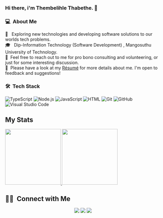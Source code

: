 ### Hi there, i'm Thembelihle Thabethe. 👋

### 💻 &nbsp;About Me 

 🤔 &nbsp; Exploring new technologies and developing software solutions to our worlds tech problems.\
 🎓 &nbsp; Dip-Information Technology (Software Development) , Mangosuthu University of Technology.\
 💬 &nbsp;Feel free to reach out to me for pro bono consulting and volunteering, or just for some interesting discussion.\
 📄 &nbsp;Please have a look at my [Résumé](https://thembelihlethabethe.github.io) for more details about me. I'm open to feedback and suggestions!


### 🛠 &nbsp;Tech Stack

  ![TypeScript](https://img.shields.io/badge/-TypeScript-333333?style=flat&logo=typescript)
  ![Node.js](https://img.shields.io/badge/-Node.js-333333?style=flat&logo=node.js)
  ![JavaScript](https://img.shields.io/badge/-JavaScript-333333?style=flat&logo=javascript)
  ![HTML](https://img.shields.io/badge/-HTML-333333?style=flat&logo=HTML5)
  ![Git](https://img.shields.io/badge/-Git-333333?style=flat&logo=git)
  ![GitHub](https://img.shields.io/badge/-GitHub-333333?style=flat&logo=github)
  ![Visual Studio Code](https://img.shields.io/badge/-Visual%20Studio%20Code-333333?style=flat&logo=visual-studio-code&logoColor=007ACC)


## My Stats
<p>
<a href="https://github.com/thembelihlethabethe">
  <img height="180em" src="https://github-readme-stats.vercel.app/api?username=thembelihlethabethe&show_icons=true&theme=radical&count_private=true" />
  <img height="180em" src="https://github-readme-stats-eight-theta.vercel.app/api/top-langs/?username=thembelihlethabethe&theme=radical&layout=compact" />
</a>
</p>


##  🤝🏻 &nbsp;Connect with Me

<p align="center">
<a href="https://www.linkedin.com/in/thembelihle-thabethe-b646a2162"><img src="https://img.shields.io/badge/-Thembelihle%20Thabethe-0077B5?style=flat&logo=Linkedin&logoColor=white"/></a>
<a href="https://www.instagram.com/nana_elihle/"><img src="https://img.shields.io/badge/-%40nana_elihle-E4405F?style=flat&logo=Instagram&logoColor=white"/></a>
<a href="https://www.facebook.com/thembelihle.nzama"><img src="https://img.shields.io/badge/-%40thembelihle.nzama-blue?style=flat&logo=Facebook&logoColor=white"/></a>

<!--
**cdthomp1/cdthomp1** is a ✨ _special_ ✨ repository because its `README.md` (this file) appears on your GitHub profile.


